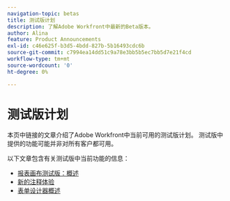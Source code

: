 ```yaml
---
navigation-topic: betas
title: 测试版计划
description: 了解Adobe Workfront中最新的Beta版本。
author: Alina
feature: Product Announcements
exl-id: c46e625f-b3d5-4bdd-827b-5b16493cdc6b
source-git-commit: c7994ea14dd51c9a78e3bb5b5ec7bb5d7e21f4cd
workflow-type: tm+mt
source-wordcount: '0'
ht-degree: 0%

---
```


# 测试版计划

本页中链接的文章介绍了Adobe Workfront中当前可用的测试版计划。 测试版中提供的功能可能并非对所有客户都可用。

以下文章包含有关测试版中当前功能的信息：

* [报表画布测试版：概述](/help/quicksilver/product-announcements/betas/reporting-canvas-beta/reporting-canvas-beta-overview.md)
* [新的注释体验](../../workfront-basics/updating-work-items-and-viewing-updates/unified-commenting-experience.md)
* [表单设计器概述](../../administration-and-setup/customize-workfront/create-manage-custom-forms/form-designer/form-designer-overview.md)

